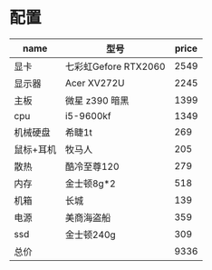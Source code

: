 配置
====

|    name  |      型号           |        price|
|  --------|------------------|--------------|
|  显卡      |  七彩虹Gefore RTX2060|   2549|
|  显示器     | Acer XV272U       |     2245|
|  主板      |  微星 z390 暗黑       |  1399|
|  cpu     |    i5-9600kf      |        1349|
|  机械硬盘    |希睫1t               |  269|
|  鼠标+耳机   |牧马人                | 205|
|  散热      |  酷冷至尊120          |  279|
|  内存      |  金士顿8g\*2         |   518|
|  机箱      |  长城               |    139|
|  电源      |  美商海盗船            | 359|
|  ssd     |    金士顿240g        |     309|
|  总价      |                   |      9336|

